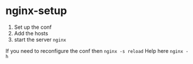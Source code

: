 nginx-setup
===========

1. Set up the conf
2. Add the hosts
3. start the server `nginx`

If you need to reconfigure the conf then `nginx -s reload`
Help here `nginx -h`